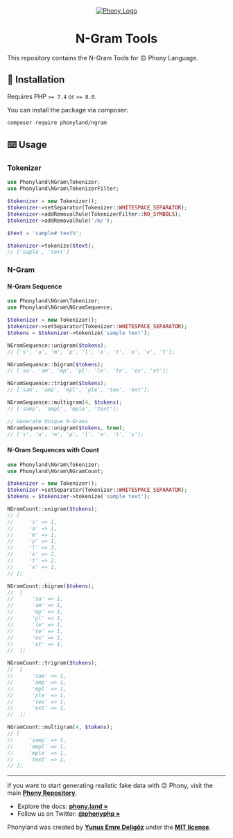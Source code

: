 <div align="center">

[![Phony Logo](https://raw.githubusercontent.com/phonyland/artwork/master/logo.png)](https://github.com/phonyland)

</div>

<div align="center">

# N-Gram Tools

</div>

This repository contains the N-Gram Tools for 🙃 Phony Language.

## 🚀 Installation

Requires PHP `>= 7.4` or `>= 8.0`.

You can install the package via composer:

```console
composer require phonyland/ngram
```

## ⌨️ Usage

### Tokenizer

```php
use Phonyland\NGram\Tokenizer;
use Phonyland\NGram\TokenizerFilter;

$tokenizer = new Tokenizer();
$tokenizer->setSeparator(Tokenizer::WHITESPACE_SEPARATOR);
$tokenizer->addRemovalRule(TokenizerFilter::NO_SYMBOLS);
$tokenizer->addRemovalRule('/m/');

$text = 'sample# text%';

$tokenizer->tokenize($text);
// ['saple', 'text']
```

### N-Gram

#### N-Gram Sequence

```php
use Phonyland\NGram\Tokenizer;
use Phonyland\NGram\NGramSequence;

$tokenizer = new Tokenizer();
$tokenizer->setSeparator(Tokenizer::WHITESPACE_SEPARATOR);
$tokens = $tokenizer->tokenize('sample text');

NGramSequence::unigram($tokens);
// ['s', 'a', 'm', 'p', 'l', 'e', 't', 'e', 'x', 't'];

NGramSequence::bigram($tokens);
// ['sa', 'am', 'mp', 'pl', 'le', 'te', 'ex', 'xt'];

NGramSequence::trigram($tokens);
// ['sam', 'amp', 'mpl', 'ple', 'tex', 'ext'];

NGramSequence::multigram(4, $tokens);
// ['samp', 'ampl', 'mple', 'text'];

// Generate Unique N-Grams 
NGramSequence::unigram($tokens, true);
// ['s', 'a', 'm', 'p', 'l', 'e', 't', 'x'];
```

#### N-Gram Sequences with Count

```php
use Phonyland\NGram\Tokenizer;
use Phonyland\NGram\NGramCount;

$tokenizer = new Tokenizer();
$tokenizer->setSeparator(Tokenizer::WHITESPACE_SEPARATOR);
$tokens = $tokenizer->tokenize('sample text');

NGramCount::unigram($tokens);
// [
//     's' => 1,
//     'a' => 1,
//     'm' => 1,
//     'p' => 1,
//     'l' => 1,
//     'e' => 2,
//     't' => 2,
//     'x' => 1,
// ];

NGramCount::bigram($tokens);
//  [
//      'sa' => 1,
//      'am' => 1,
//      'mp' => 1,
//      'pl' => 1,
//      'le' => 1,
//      'te' => 1,
//      'ex' => 1,
//      'xt' => 1,
//  ];

NGramCount::trigram($tokens);
//  [
//      'sam' => 1,
//      'amp' => 1,
//      'mpl' => 1,
//      'ple' => 1,
//      'tex' => 1,
//      'ext' => 1,
//  ];

NGramCount::multigram(4, $tokens);
// [
//     'samp' => 1,
//     'ampl' => 1,
//     'mple' => 1,
//     'text' => 1,
// ];
```

---

If you want to start generating realistic fake data with 🙃 Phony, visit the main **[Phony Repository](https://github.com/phonyland/phony)**.

- Explore the docs: **[phony.land »](https://phony.land/)**
- Follow us on Twitter: **[@phonyphp »](https://twitter.com/phonyphp)**

Phonyland was created by **[Yunus Emre Deligöz](https://twitter.com/yedeligoez)** under the **[MIT license](https://opensource.org/licenses/MIT)**.
